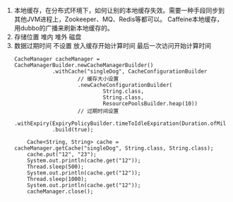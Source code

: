 1. 本地缓存，在分布式环境下，如何让别的本地缓存失效。需要一种手段同步到其他JVM进程上，Zookeeper、MQ、Redis等都可以。
    Caffeine本地缓存，用dubbo的广播来刷新本地缓存的。
2. 存储位置
    堆内
    堆外
    磁盘
3. 数据过期时间
    不设置
    放入缓存开始计算时间
    最后一次访问开始计算时间
    ```
    CacheManager cacheManager = CacheManagerBuilder.newCacheManagerBuilder()
                .withCache("singleDog", CacheConfigurationBuilder
                        // 缓存大小设置
                        .newCacheConfigurationBuilder(
                                String.class,
                                String.class,
                                ResourcePoolsBuilder.heap(10))
                        // 过期时间设置
                        .withExpiry(ExpiryPolicyBuilder.timeToIdleExpiration(Duration.ofMillis(1000))))
                .build(true);

        Cache<String, String> cache = cacheManager.getCache("singleDog", String.class, String.class);
        cache.put("12", "23");
        System.out.println(cache.get("12"));
        Thread.sleep(500);
        System.out.println(cache.get("12"));
        Thread.sleep(1000);
        System.out.println(cache.get("12"));
        cacheManager.close();
    ```